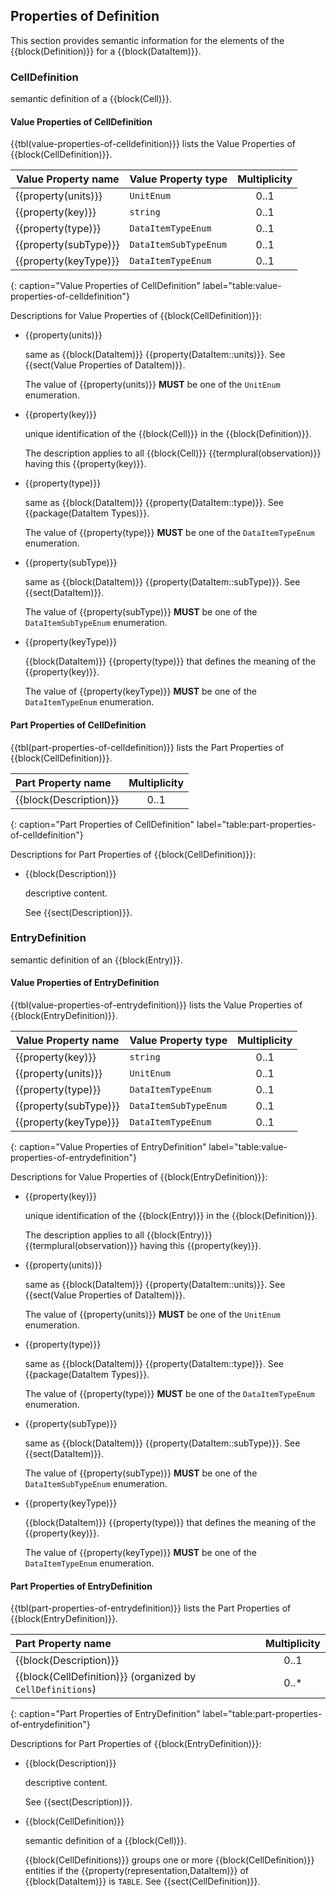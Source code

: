 
## Properties of Definition

This section provides semantic information for the elements of the {{block(Definition)}} for a {{block(DataItem)}}.

### CellDefinition

semantic definition of a {{block(Cell)}}.



#### Value Properties of CellDefinition

{{tbl(value-properties-of-celldefinition)}} lists the Value Properties of {{block(CellDefinition)}}.

|Value Property name|Value Property type|Multiplicity|
|-|-|:-:|
|{{property(units)}}|`UnitEnum`|0..1|
|{{property(key)}}|`string`|0..1|
|{{property(type)}}|`DataItemTypeEnum`|0..1|
|{{property(subType)}}|`DataItemSubTypeEnum`|0..1|
|{{property(keyType)}}|`DataItemTypeEnum`|0..1|
{: caption="Value Properties of CellDefinition" label="table:value-properties-of-celldefinition"}

Descriptions for Value Properties of {{block(CellDefinition)}}:

* {{property(units)}} 

    same as {{block(DataItem)}} {{property(DataItem::units)}}. See {{sect(Value Properties of DataItem)}}.

    The value of {{property(units)}} **MUST** be one of the `UnitEnum` enumeration. 

* {{property(key)}} 

    unique identification of the {{block(Cell)}} in the {{block(Definition)}}. 
    
    The description applies to all {{block(Cell)}} {{termplural(observation)}} having this {{property(key)}}.

* {{property(type)}} 

    same as {{block(DataItem)}} {{property(DataItem::type)}}. See {{package(DataItem Types)}}.

    The value of {{property(type)}} **MUST** be one of the `DataItemTypeEnum` enumeration. 

* {{property(subType)}} 

    same as {{block(DataItem)}} {{property(DataItem::subType)}}. See {{sect(DataItem)}}.

    The value of {{property(subType)}} **MUST** be one of the `DataItemSubTypeEnum` enumeration. 

* {{property(keyType)}} 

    {{block(DataItem)}} {{property(type)}} that defines the meaning of the {{property(key)}}.

    The value of {{property(keyType)}} **MUST** be one of the `DataItemTypeEnum` enumeration. 

#### Part Properties of CellDefinition

{{tbl(part-properties-of-celldefinition)}} lists the Part Properties of {{block(CellDefinition)}}.

|Part Property name|Multiplicity|
|:-|:-:|
|{{block(Description)}}|0..1|
{: caption="Part Properties of CellDefinition" label="table:part-properties-of-celldefinition"}

Descriptions for Part Properties of {{block(CellDefinition)}}:

* {{block(Description)}} 

    descriptive content.

    See {{sect(Description)}}.

### EntryDefinition

semantic definition of an {{block(Entry)}}.



#### Value Properties of EntryDefinition

{{tbl(value-properties-of-entrydefinition)}} lists the Value Properties of {{block(EntryDefinition)}}.

|Value Property name|Value Property type|Multiplicity|
|-|-|:-:|
|{{property(key)}}|`string`|0..1|
|{{property(units)}}|`UnitEnum`|0..1|
|{{property(type)}}|`DataItemTypeEnum`|0..1|
|{{property(subType)}}|`DataItemSubTypeEnum`|0..1|
|{{property(keyType)}}|`DataItemTypeEnum`|0..1|
{: caption="Value Properties of EntryDefinition" label="table:value-properties-of-entrydefinition"}

Descriptions for Value Properties of {{block(EntryDefinition)}}:

* {{property(key)}} 

    unique identification of the {{block(Entry)}} in the {{block(Definition)}}. 
    
    The description applies to all {{block(Entry)}} {{termplural(observation)}} having this {{property(key)}}.

* {{property(units)}} 

    same as {{block(DataItem)}} {{property(DataItem::units)}}. See {{sect(Value Properties of DataItem)}}.

    The value of {{property(units)}} **MUST** be one of the `UnitEnum` enumeration. 

* {{property(type)}} 

    same as {{block(DataItem)}} {{property(DataItem::type)}}. See {{package(DataItem Types)}}.

    The value of {{property(type)}} **MUST** be one of the `DataItemTypeEnum` enumeration. 

* {{property(subType)}} 

    same as {{block(DataItem)}} {{property(DataItem::subType)}}. See {{sect(DataItem)}}.

    The value of {{property(subType)}} **MUST** be one of the `DataItemSubTypeEnum` enumeration. 

* {{property(keyType)}} 

    {{block(DataItem)}} {{property(type)}} that defines the meaning of the {{property(key)}}.

    The value of {{property(keyType)}} **MUST** be one of the `DataItemTypeEnum` enumeration. 

#### Part Properties of EntryDefinition

{{tbl(part-properties-of-entrydefinition)}} lists the Part Properties of {{block(EntryDefinition)}}.

|Part Property name|Multiplicity|
|:-|:-:|
|{{block(Description)}}|0..1|
|{{block(CellDefinition)}} (organized by `CellDefinitions`)|0..*|
{: caption="Part Properties of EntryDefinition" label="table:part-properties-of-entrydefinition"}

Descriptions for Part Properties of {{block(EntryDefinition)}}:

* {{block(Description)}} 

    descriptive content.

    See {{sect(Description)}}.

* {{block(CellDefinition)}} 

    semantic definition of a {{block(Cell)}}.

    {{block(CellDefinitions)}} groups one or more {{block(CellDefinition)}} entities if the {{property(representation,DataItem)}} of {{block(DataItem)}} is `TABLE`. See {{sect(CellDefinition)}}.
